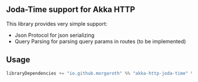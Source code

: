 ## Joda-Time support for Akka HTTP

This library provides very simple support:
* Json Protocol for json serializing
* Query Parsing for parsing query params in routes (to be implemented)

## Usage

```scala
libraryDependencies += "io.github.morgaroth" %% "akka-http-joda-time" % "0.1.0"
```